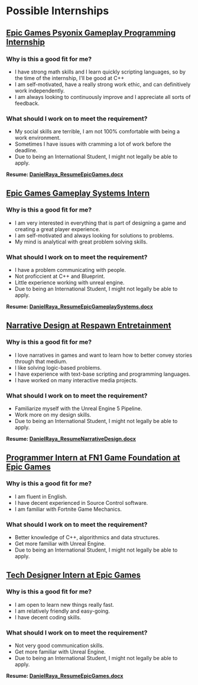 # Possible Internships
## [Epic Games Psyonix Gameplay Programming Internship](https://www.epicgames.com/site/en-US/careers/jobs/5663908004)
### Why is this a good fit for me?
* I have strong math skills and I learn quickly scripting languages, so by the time of the internship, I'll be good at C++
* I am self-motivated, have a really strong work ethic, and can definitively work independently.
* I am always looking to continuously improve and I appreciate all sorts of feedback.

### What should I work on to meet the requirement?
* My social skills are terrible, I am not 100% comfortable with being a work environment.
* Sometimes I have issues with cramming a lot of work before the deadline.
* Due to being an International Student, I might not legally be able to apply.

__Resume: [DanielRaya_ResumeEpicGames.docx](https://github.com/user-attachments/files/23174214/DanielRaya_ResumeEpicGames.docx)__


## [Epic Games Gameplay Systems Intern](https://www.epicgames.com/site/en-US/careers/jobs/5688207004)
### Why is this a good fit for me?
* I am very interested in everything that is part of designing a game and creating a great player experience.
* I am self-motivated and always looking for solutions to problems.
* My mind is analytical with great problem solving skills.

### What should I work on to meet the requirement?
* I have a problem communicating with people.
* Not proficcient at C++ and Blueprint.
* Little experience working with unreal engine.
* Due to being an International Student, I might not legally be able to apply.

__Resume: [DanielRaya_ResumeEpicGameplaySystems.docx](https://github.com/user-attachments/files/23174233/DanielRaya_ResumeEpicGameplaySystems.docx)__

## [Narrative Design at Respawn Entretainment](https://www.linkedin.com/jobs/view/4312218838/?trackingId=QE%2B8uMGNZ%2FQ%2B5GhZae5aOg%3D%3D&refId=MoYTFB1s7BvARsO%2FeoxLMg%3D%3D&eBP=CwEAAAGaJ4geokPXhYh8nH3OA1661NhmcO8sFchevaWfFvsJeemYgfQjjke1BUf7wsPRAowJYvIHy-sn1XeMX8JhOeORtsjERyUyrNSqEAdXp6xKTb6AklTBkqm6OqukdT6yrO5nOYlzZfZwKMKf-l5RCrKIgrOuZd_X2NyhyKkQTUWxLuECcSHR8rRW208nqdRwBgL9yQ0d_cSxikCWfODyMZl5Z80qbe4mEmYqJTCYOwyVdelToMKNIBWpZSxKc-DCoCVrNY_KnZqa25DQZFnpDFe4ZAzmUKJruEjiKbdsltoGKWXhSDgzhdbXK1-xgMsrCx_09fKHC0MzR4ryU-7d3J9zexiyNuT8nddd5jw2Bnn5bi0Lbqyasc4vVpMtrShi7GMchyPJc3TnC2UhKi9GtJv00RSX04yi_uK3mYrHKTEmTVA5o0mCkhA-87925KfNbLyi82e5fvgsTtEKJo-9-qz1FfsDOtoP0x0g7bBuWjM9fTW27S_3rMBKsp8rXFpH4ewqhJiw8rY&trk=flagship3_search_srp_jobs&skipRedirect=true)
### Why is this a good fit for me?
* I love narratives in games and want to learn how to better convey stories through that medium.
* I like solving logic-based problems.
* I have experience with text-base scripting and programming languages.
* I have worked on many interactive media projects.

### What should I work on to meet the requirement?
* Familiarize myself with the Unreal Engine 5 Pipeline.
* Work more on my design skills.
* Due to being an International Student, I might not legally be able to apply.

__Resume: [DanielRaya_ResumeNarrativeDesign.docx](https://github.com/user-attachments/files/23174241/DanielRaya_ResumeNarrativeDesign.docx)__


## [Programmer Intern at FN1 Game Foundation at Epic Games](https://www.epicgames.com/site/en-US/careers/jobs/5664170004)
### Why is this a good fit for me?
* I am fluent in English.
* I have decent experienced in Source Control software.
* I am familiar with Fortnite Game Mechanics.

### What should I work on to meet the requirement?
* Better knowledge of C++, algorithmics and data structures.
* Get more familiar with Unreal Engine.
* Due to being an International Student, I might not legally be able to apply.

## [Tech Designer Intern at Epic Games](https://www.linkedin.com/jobs/search/?currentJobId=4314579678&f_E=1&geoId=103644278&keywords=Programaci%C3%B3n%20de%20videojuegos&origin=JOB_SEARCH_PAGE_KEYWORD_AUTOCOMPLETE&refresh=true&spellCorrectionEnabled=true&start=25)
### Why is this a good fit for me?
* I am open to learn new things really fast.
* I am relatively friendly and easy-going.
* I have decent coding skills.

### What should I work on to meet the requirement?
* Not very good communication skills.
* Get more familiar with Unreal Engine.
* Due to being an International Student, I might not legally be able to apply.

__Resume: [DanielRaya_ResumeEpicGames.docx](https://github.com/user-attachments/files/23174214/DanielRaya_ResumeEpicGames.docx)__
